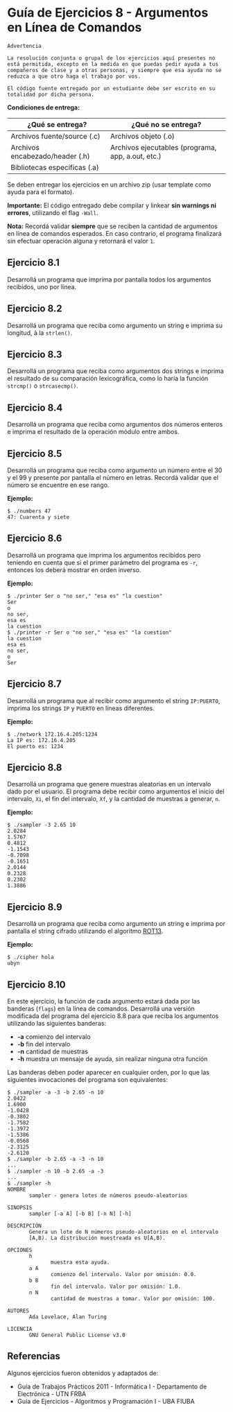 # Guía de Ejercicios 8 - Argumentos en Línea de Comandos

```
Advertencia

La resolución conjunta o grupal de los ejercicios aquí presentes no está permitida, excepto en la medida en que puedas pedir ayuda a tus compañeros de clase y a otras personas, y siempre que esa ayuda no se reduzca a que otro haga el trabajo por vos.

El código fuente entregado por un estudiante debe ser escrito en su totalidad por dicha persona.
```

**Condiciones de entrega:**

| **¿Qué se entrega?**            | **¿Qué no se entrega?**                           |
| ----                            |   ----                                            |
| Archivos fuente/source (.c)     | Archivos objeto (.o)                              |
| Archivos encabezado/header (.h) | Archivos ejecutables (programa, app, a.out, etc.) |
| Bibliotecas específicas (.a)    |                                                   |

Se deben entregar los ejercicios en un archivo zip (usar template como ayuda para el formato).

**Importante:** El código entregado debe compilar y linkear **sin warnings ni errores**, utilizando el flag `-Wall`.

**Nota:** Recordá validar **siempre** que se reciben la cantidad de argumentos en línea de comandos esperados. En caso contrario, el programa finalizará sin efectuar operación alguna y retornará el valor `1`.

## Ejercicio 8.1
Desarrollá un programa que imprima por pantalla todos los argumentos recibidos, uno por línea.

## Ejercicio 8.2
Desarrollá un programa que reciba como argumento un string e imprima su longitud, à la `strlen()`.

## Ejercicio 8.3
Desarrollá un programa que reciba como argumentos dos strings e imprima el resultado de su comparación lexicográfica, como lo haría la función `strcmp()` o `strcasecmp()`.

## Ejercicio 8.4
Desarrollá un programa que reciba como argumentos dos números enteros e imprima el resultado de la operación módulo entre ambos.

## Ejercicio 8.5
Desarrollá un programa que reciba como argumento un número entre el 30 y el 99 y presente por pantalla el número en letras. Recordá validar que el número se encuentre en ese rango.

**Ejemplo:**
```
$ ./numbers 47
47: Cuarenta y siete
```

## Ejercicio 8.6
Desarrollá un programa que imprima los argumentos recibidos pero teniendo en cuenta que si el primer parámetro del programa es `-r`, entonces los deberá mostrar en orden inverso.

**Ejemplo:**
```
$ ./printer Ser o "no ser," "esa es" "la cuestion"
Ser
o
no ser,
esa es
la cuestion
$ ./printer -r Ser o "no ser," "esa es" "la cuestion"
la cuestion
esa es
no ser,
o
Ser
```

## Ejercicio 8.7
Desarrollá un programa que al recibir como argumento el string `IP:PUERTO`, imprima los strings `IP` y `PUERTO` en líneas diferentes.

**Ejemplo:**
```
$ ./network 172.16.4.205:1234
La IP es: 172.16.4.205
El puerto es: 1234
```

## Ejercicio 8.8
Desarrollá un programa que genere muestras aleatorias en un intervalo dado por el usuario. El programa debe recibir como argumentos el inicio del intervalo, `Xi`, el fin del intervalo, `Xf`, y la cantidad de muestras a generar, `n`.

**Ejemplo:**
```
$ ./sampler -3 2.65 10
2.0284
1.5767
0.4812
-1.1543
-0.7098
-0.1651
2.0144
0.2328
0.2302
1.3886
```

## Ejercicio 8.9
Desarrollá un programa que reciba como argumento un string e imprima por pantalla el string cifrado utilizando el algoritmo [ROT13](https://es.wikipedia.org/wiki/ROT13).

**Ejemplo:**
```
$ ./cipher hola
ubyn
```

## Ejercicio 8.10
En este ejercicio, la función de cada argumento estará dada por las banderas (`flags`) en la línea de comandos. Desarrollá una versión modificada del programa del ejercicio 8.8 para que reciba los argumentos utilizando las siguientes banderas:

- **-a** comienzo del intervalo
- **-b** fin del intervalo
- **-n** cantidad de muestras
- **-h** muestra un mensaje de ayuda, sin realizar ninguna otra función

Las banderas deben poder aparecer en cualquier orden, por lo que las siguientes invocaciones del programa son equivalentes:

```
$ ./sampler -a -3 -b 2.65 -n 10
2.0422
1.6900
-1.0428
-0.3802
-1.7582
-1.3972
-1.5386
-0.0568
-2.3125
-2.6120
$ ./sampler -b 2.65 -a -3 -n 10
...
$ ./sampler -n 10 -b 2.65 -a -3
...
$ ./sampler -h
NOMBRE
       sampler - genera lotes de números pseudo-aleatorios

SINOPSIS
       sampler [-a A] [-b B] [-n N] [-h]

DESCRIPCIÓN
       Genera un lote de N números pseudo-aleatorios en el intervalo
       [A,B). La distribución muestreada es U[A,B).

OPCIONES
       h
              muestra esta ayuda.
       a A
              comienzo del intervalo. Valor por omisión: 0.0.
       b B
              fin del intervalo. Valor por omisión: 1.0.
       n N
              cantidad de muestras a tomar. Valor por omisión: 100.

AUTORES
       Ada Lovelace, Alan Turing

LICENCIA
       GNU General Public License v3.0
```

## Referencias
Algunos ejercicios fueron obtenidos y adaptados de:
- Guía de Trabajos Prácticos 2011 - Informática I - Departamento de Electrónica - UTN FRBA
- Guía de Ejercicios - Algoritmos y Programación I - UBA FIUBA
